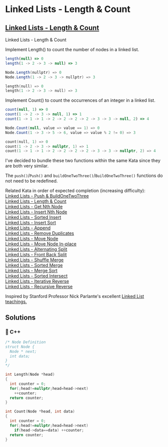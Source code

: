 # Linked Lists - Length & Count

## [Linked Lists - Length & Count](https://www.codewars.com/kata/55beec7dd347078289000021)

Linked Lists - Length & Count

Implement Length\(\) to count the number of nodes in a linked list.  


```javascript
length(null) => 0
length(1 -> 2 -> 3 -> null) => 3
```

```csharp
Node.Length(nullptr) => 0
Node.Length(1 -> 2 -> 3 -> nullptr) => 3
```

```cpp
length(null) => 0
length(1 -> 2 -> 3 -> null) => 3
```

Implement Count\(\) to count the occurrences of an integer in a linked list.

```javascript
count(null, 1) => 0
count(1 -> 2 -> 3 -> null, 1) => 1
count(1 -> 1 -> 1 -> 2 -> 2 -> 2 -> 2 -> 3 -> 3 -> null, 2) => 4
```

```csharp
Node.Count(null, value => value == 1) => 0
Node.Count(1 -> 3 -> 5 -> 6, value => value % 2 != 0) => 3
```

```cpp
count(null, 1) => 0
count(1 -> 2 -> 3 -> nullptr, 1) => 1
count(1 -> 1 -> 1 -> 2 -> 2 -> 2 -> 2 -> 3 -> 3 -> nullptr, 2) => 4
```

I've decided to bundle these two functions within the same Kata since they are both very similar.

The `push()`/`Push()` and `buildOneTwoThree()`/`BuildOneTwoThree()` functions do not need to be redefined.

Related Kata in order of expected completion \(increasing difficulty\):  
 [Linked Lists - Push & BuildOneTwoThree](http://www.codewars.com/kata/linked-lists-push-and-buildonetwothree)  
 [Linked Lists - Length & Count](http://www.codewars.com/kata/linked-lists-length-and-count)  
 [Linked Lists - Get Nth Node](http://www.codewars.com/kata/linked-lists-get-nth-node)  
 [Linked Lists - Insert Nth Node](http://www.codewars.com/kata/linked-lists-insert-nth-node)  
 [Linked Lists - Sorted Insert](http://www.codewars.com/kata/linked-lists-sorted-insert)  
 [Linked Lists - Insert Sort](http://www.codewars.com/kata/linked-lists-insert-sort)  
 [Linked Lists - Append](http://www.codewars.com/kata/linked-lists-append)  
 [Linked Lists - Remove Duplicates](http://www.codewars.com/kata/linked-lists-remove-duplicates)  
 [Linked Lists - Move Node](http://www.codewars.com/kata/linked-lists-move-node)  
 [Linked Lists - Move Node In-place](http://www.codewars.com/kata/linked-lists-move-node-in-place)  
 [Linked Lists - Alternating Split](http://www.codewars.com/kata/linked-lists-alternating-split)  
 [Linked Lists - Front Back Split](http://www.codewars.com/kata/linked-lists-front-back-split)  
 [Linked Lists - Shuffle Merge](http://www.codewars.com/kata/linked-lists-shuffle-merge)  
 [Linked Lists - Sorted Merge](http://www.codewars.com/kata/linked-lists-sorted-merge)  
 [Linked Lists - Merge Sort](http://www.codewars.com/kata/linked-lists-merge-sort)  
 [Linked Lists - Sorted Intersect](http://www.codewars.com/kata/linked-lists-sorted-intersect)  
 [Linked Lists - Iterative Reverse](http://www.codewars.com/kata/linked-lists-iterative-reverse)  
 [Linked Lists - Recursive Reverse](http://www.codewars.com/kata/linked-lists-recursive-reverse)  


Inspired by Stanford Professor Nick Parlante's excellent [Linked List teachings.](http://cslibrary.stanford.edu/103/LinkedListBasics.pdf)

## Solutions

### 🧠 C++

```cpp
/* Node Definition
struct Node {
  Node * next;
  int data;
}
*/

int Length(Node *head)
{
  int counter = 0;
  for(;head!=nullptr;head=head->next)
    ++counter;
  return counter;
}

int Count(Node *head, int data)
{
  int counter = 0;
  for(;head!=nullptr;head=head->next)
    if(head->data==data) ++counter;
  return counter;
}
```

